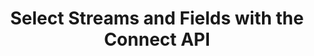 ---
# -------------------------- #
#          PAGE INFO         #
# -------------------------- #

title: Select Streams and Fields with the Connect API
doc-type: "tutorial"

type: "connect"
content-type: "connect-guide"
content-id: "select-streams-and-fields"
layout: tutorial

permalink: /stitch-connect/guides/select-streams-and-fields-with-connect-api
icon: table-selection
order: 3

toc: false
summary: false
feedback: false

summary: "Using the Stitch Connect API, select a source's streams and fields for replication using this step-by-step tutorial."
## This is used only on the /stitch-connect/guides page.
description: "Select streams and fields for replication."


# -------------------------- #
#   RELATED SIDEBAR LINKS    #
# -------------------------- #

related:
  - title: "Connect API reference"
    link: "{{ link.connect.api | prepend: site.baseurl }}"

  - title: "Connect guides"
    link: "{{ link.connect.guides.category | prepend: site.baseurl }}"

  - title: "Create and configure a source with Connect"
    link: "{{ link.connect.guides.create-configure-a-source | prepend: site.baseurl }}"

  - title: "Field selection and compatibility rules"
    link: "{{ link.connect.guides.field-selection-compatibility-rules | prepend: site.baseurl }}"


# -------------------------- #
#         GUIDE INTRO        #
# -------------------------- #

intro: |
  {% include misc/data-files.html %}

  {{ page.summary }}

  **Note**: While this guide will walk you through creating, configuring, and advancing a new source to its `field_selection` [connection step]({{ link.connect.api | prepend: site.baseurl | append: site.data.connect.data-structures.connection-steps.section | flatify }}), the steps are still applicable to existing `fully_configured` sources if their Report Cards have a `field_selection` step. You may only select streams and fields when a source's `current_step` is `field_selection` or `fully_configured`.


# -------------------------- #
#     GUIDE REQUIREMENTS     #
# -------------------------- #

requirements:
  - item: |
      **Valid credentials**. Using the Connect API requires a valid [access token]({{ site.data.connect.api.section | flatify | prepend: site.baseurl | append: site.data.connect.api.access-api }}), which is obtained through partner credentials.
  - item: |
      **Access to a source with a `field_selection` connection step**. This guide will use a [Shopify SaaS source]({{ site.data.connect.api.section | flatify | prepend: site.baseurl | append: site.data.connect.data-structures.source-form-properties.section |  append: "-shopify-object" }}) as an example, but any source type with a `field_selection` step will work.

         Refer to the [Source Form Properties documentation]({{ site.data.connect.api.section | flatify | prepend: site.baseurl | append: site.data.connect.data-structures.source-form-properties.section }}) for the sources supported by Connect. To determine if a source has a `field_selection` step, [retrieve its Report Card]({{ link.connect.api | prepend: site.baseurl | append: site.data.connect.core-objects.source-types.get.anchor | flatify }}).


# -------------------------- #
#         GUIDE STEPS        #
# -------------------------- #

steps:
  - title: "Create and configure the source"
    anchor: "configure-the-source"
    content: |
      {% assign source-id = "122635" %}
      {% assign stream-id = "2288758" %}
      {% assign tap-stream-id = "custom_collections" %}

      Create and configure a source. Refer to the [Quick start guide]({{ link.connect.guides.create-configure-a-source | flatify | prepend: site.baseurl }}) for instructions.
  
  - title: "Wait for a successful connection check and discovery"
    anchor: "successful-connection-check-discovery"
    content: |
      After the [Source API]({{ site.data.connect.api.section | flatify | prepend: site.baseurl | append: site.data.connect.core-objects.sources.create.anchor }}) reports that the source's `current_step` is equal to the `discover_schema` connection step, Stitch will automatically kick off a connection check. {{ site.data.tooltips.connection-check | replace:"A test","This is a test" | replace:"parameters.","parameters" }} and discovers the streams and fields available for the source.

    substeps:
      - title: "Get the source's last connection check"
        anchor: "get-sources-connection-check"
        content: |
          {% assign right-bracket = "}" %}

          To view the results of the source's [last connection check]({{ site.data.connect.api.section | flatify | prepend: site.baseurl | append: site.data.connect.core-objects.connection-checks.object }}), make a request to `GET {{ site.data.connect.core-objects.connection-checks.get-source.name | flatify }}`, replacing `{source_id}` with the source's ID:

          ```json
          curl -X GET {{ site.data.connect.api.base-url | strip_newlines }}{{ site.data.connect.core-objects.connection-checks.get-source.name | flatify | replace: "{source_id",source-id | remove: right-bracket | strip_newlines }}
               -H 'Content-Type: application/json' \
               -H 'Authorization: Bearer <API_TOKEN>'
          ```

          A successful connection check and discovery will have a `status` of `succeeded` and a `discovery_exit_status` of `0`:

          ```json
          {{ site.data.connect.code-examples.connection-checks.successful | rstrip }}
          ```

          When the connection check completes, the source's `current_step` will advance to `field_selection`.
        
      - title: "Verify the current connection step"
        anchor: "verify-current-connection-step"
        content: |
          Next, you'll verify that the source has advanced to the `field_selection` step. This step indicates that available streams and fields can be selected for replication.

          To get the source's `current_step`, make a request to `GET {{ site.data.connect.core-objects.sources.retrieve.name | flatify }}`, replacing `{source_id}` with the source's ID:

          ```json
          curl -X GET {{ site.data.connect.api.base-url | strip_newlines }}{{ site.data.connect.core-objects.sources.retrieve.name | flatify | replace: "{source_id",source-id | remove: right-bracket | strip_newlines }}
               -H 'Content-Type: application/json' \
               -H 'Authorization: Bearer <API_TOKEN>'
          ```

          The response will be the source's [`report_card` object]({{ site.data.connect.api.section | flatify | prepend: site.baseurl | append: site.data.connect.data-structures.report-cards.source.section }}). In this example, the `current_step` is `4`, which corresponds to the `field_selection` step:

          ```json
          {{ site.data.connect.code-examples.source-report-cards.shopify | replace: "<STEP_NUMBER>","4" }}
          ```

  - title: "Get the source's available streams"
    anchor: "get-available-streams"
    content: |
      When the [Source API]({{ site.data.connect.api.section | flatify | prepend: site.baseurl | append: site.data.connect.core-objects.sources.retrieve.anchor }}) reports that the source's `current_step` is equal to `field_selection`, you can retrieve a list of the streams available for the source.

      {% include note.html type="single-line" content="**Note**: If a source has a `field_selection` step in its report card but its `current_step` is `fully_configured`, you can still select additional streams and fields. Selection may only occur during `field_selection` and `fully_configured` steps." %}

      In general, a stream is:

      - A unique table or database view in a data source, or
      - An API endpoint in a data source

      [To return the streams available for selection]({{ site.data.connect.api.section | prepend: site.baseurl | append: site.data.connect.core-objects.streams.list.anchor | flatify }}), make a request to `GET {{ site.data.connect.core-objects.streams.list.name | flatify }}`, replacing `{source_id}` with the source's ID:

      ```json
      curl -X GET {{ site.data.connect.api.base-url | strip_newlines }}{{ site.data.connect.core-objects.streams.list.name | flatify | replace: "{source_id",source-id | remove: right-bracket | strip_newlines }}
           -H 'Content-Type: application/json' \
           -H 'Authorization: Bearer <API_TOKEN>'
      ```

      The response will be an array of [Stream objects]({{ site.data.connect.api.section | flatify | prepend: site.baseurl | append: api.core-objects.streams.object }}), each object corresponding to a stream available for selection:

      ```json
      {{ site.data.connect.code-examples.streams.saas-streams | rstrip }}
      ```

  - title: "Understand and retrieve the stream's schema"
    anchor: "understand-retrieve-stream-metadata"
    substeps:
      - title: "Understand field metadata"
        anchor: "understand-field-metadata"
        content: |
          Before you retrieve the stream's schema, we'll touch on the properties the [Stream Schema object]({{ site.data.connect.api.section | prepend: site.baseurl | append: site.data.connect.data-structures.stream-schemas.section | flatify }}) contains. You'll eventually use this data to select streams and fields, and if applicable, configure the stream's Replication Method.

          The Stream Schema object contains three root properties:

          - `schema` - The JSON schema describing the stream's fields.
          - `metadata` - An array of [Metadata]({{ site.data.connect.api.section | prepend: site.baseurl | append: site.data.connect.data-structures.metadata.top-level.section | flatify }}) objects, each object referring to a field in the stream.
          - `non-discoverable-metadata-keys` - A list of `metadata` keys that can be modified.

          Each `metadata` object in the response corresponds to a field in the stream, or a `breadcrumb`. The `breadcrumb` is a path into the schema that describes the part of the schema associated with the metadata.

          Consider this schema: 

          ```json
          {
            "schema":{"properties":{"id":{"type":["null","integer"]},"name":{"type":["null","string"]},"updated":{"format":"date-time","type":["null","string"]}}
          }
          ```

          For this example, there would be four different breadcrumb values:

          1. `[]` - Refers to the entire schema, or stream
          2. `["properties":"id"]` - Refers to `properties.id`, or a field named `id`
          3. `["properties":"name"]` - Refers to `properties.name`, or a field named `name`
          4. `["properties":"updated"]` - Refers to `properties.name`, or a field named `updated`

          Below is what the Stream Schema object for this stream might look like:

          ```json
          {{ site.data.connect.code-examples.streams.breadcrumb-explanation }}
          ```

      - title: "Get the stream's schema"
        anchor: "get-stream-schema"
        content: |
          Next, you'll retrieve the schema for each stream you want to select for replication. The stream schema is a list of fields the stream contains.

          [To retrieve a stream's schema]({{ site.data.connect.api.section | prepend: site.baseurl | append: site.data.connect.core-objects.streams.retrieve-schema.anchor | flatify }}), make a request to `{{ site.data.connect.core-objects.streams.retrieve-schema.name | flatify }}`, replacing `{source_id}` and `{stream_id}` with the source ID and stream ID, respectively.

          In this example, we'll get the schema for the `custom_collections` table (`stream_id: {{ stream-id }}`):

          ```json
          curl -X GET {{ site.data.connect.api.base-url | strip_newlines }}{{ site.data.connect.core-objects.streams.retrieve-schema.name | flatify | replace: "{source_id",source-id | replace: "{stream_id",stream-id | remove: right-bracket | strip_newlines }}
               -H 'Content-Type: application/json' \
               -H 'Authorization: Bearer <API_TOKEN>'
          ```

          The response will be a single [Stream Schema object]({{ site.data.connect.api.section | prepend: site.baseurl | append: site.data.connect.data-structures.stream-schemas.section | flatify }}):

          ```json
          {{ site.data.connect.code-examples.streams.saas-stream-schema | rstrip }}
          ```

  - title: "Select and configure a stream"
    anchor: "select-configure-a-stream"
    substeps:
      - title: "Create the request body"
        anchor: "create-the-request-body"
        content: |
          {% capture quote %}"{% endcapture %}
          To select a stream, you'll `POST` to `{{ site.data.connect.core-objects.streams.update.name | flatify }}` with a request body that contains:

          1. The stream's `tap_stream_id`. **Note** This is different than the `stream_id`, which is always numeric.

             For example: In the examples in this guide, the `stream_id` for the `custom_collections` table is `{{ stream-id }}` while its `tap_stream_id` is `{{ tap-stream-id }}`.
          2. A [Metadata object]({{ site.data.connect.api.section | prepend: site.baseurl | append: site.data.connect.core-objects.streams.update.anchor | append:"--arguments" | flatify }}) with a `breadcrumb` property that refers to the entire schema, and
          3. A [Stream-level Metadata object]({{ site.data.connect.api.section | prepend: site.baseurl | append: site.data.connect.data-structures.metadata.stream-level.section | flatify }}) with a `selected` property with a `true` value. This is ultimately what will select the stream.

          This is an example of what the request body will look like:

          ```json
          {{ site.data.connect.code-examples.streams.request-bodies.blank-stream | prepend: quote | append: quote }}
          ```

          **Note**: Multiple streams in a source can be updated in a single request, but for clarity, this guide will focus on selecting a single stream. Refer to the [Update a Stream endpoint documentation]({{ site.data.connect.api.section | prepend: site.baseurl | append: site.data.connect.core-objects.streams.update.anchor | append:"--returns" | flatify }}) for examples.

      - title: "Configure stream replication"
        anchor: "configure-stream-replication"
        content: |
          Stitch uses one of three [Replication Methods]({{ link.replication.rep-methods | prepend: site.baseurl }}) to replicate data from selected streams:

          - [Full Table Replication]({{ link.replication.full-table | prepend: site.baseurl }}) - {{ site.data.tooltips.full-table-rep }}
          - [Key-based Incremental Replication]({{ link.replication.key-based-incremental | prepend: site.baseurl }}) - {{ site.data.tooltips.key-based-incremental-rep }}
          - [Log-based Incremental Replication]({{ link.replication.log-based-incremental | prepend: site.baseurl }}) - {{ site.data.tooltips.log-based-incremental-rep }} **Note**: This Replication Method is only available to [select database integrations]({{ link.replication.log-based-incremental | prepend: site.baseurl | append: "#limitation-1--availability" }}) and requires additional configuration steps when setting up the source. Refer to the [documentation for the database]({{ site.baseurl }}/integrations/databases) for more info.

          #### Streams with configurable Replication Methods {#streams-configurable-replication}

          For some sources - mainly databases and Salesforce -  you can configure how a stream is replicated by Stitch by providing the method via the `replication-method` metadata property. Accepted values are `FULL_TABLE`, `INCREMENTAL`, and `LOG_BASED`.

          In this request body example, the `demni2mf59dt10-public-customers` stream is set to use `INCREMENTAL` replication with `updated_at` as the `replication-key`:

          ```json
          {{ site.data.connect.code-examples.streams.request-bodies.database | rstrip | prepend: quote | append: quote }}
          ```

          **Note**: When `replication-method` is set to `INCREMENTAL`, the value of the `replication-key` property must be:

          1. One of the fields in the `valid-replication-keys` property, if provided, or
          2. The name of an `integer`, `date-time`, or `timestamp` field in the stream. Refer to the [Replication Keys documentation]({{ link.replication.rep-keys | prepend: site.baseurl }}) for more info. 

          #### Streams with forced Replication Methods {#streams-forced-replication}

          In cases where a stream can only be replicated using one method, the stream's metadata may indicate the method it will use via the `forced-replication-method` property:

          ```json
          {{ site.data.connect.code-examples.streams.saas-stream | rstrip }}
          ```

          When the stream's metadata contains the `forced-replication-method` property, its Replication Method cannot be changed. If selected, the stream will use the `forced-replication-method` and the field in `valid-replication-keys` as a Replication Key, if applicable.

          Your request to select the stream will not need to include a `replication-method` property:

          ```json
          {{ site.data.connect.code-examples.streams.request-bodies.saas | rstrip | prepend: quote | append: quote }}
          ```

      - title: "Submit the request"
        anchor: "submit-stream-request"
        content: |
          [To select a stream]({{ site.data.connect.api.section | prepend: site.baseurl | append: site.data.connect.core-objects.streams.update.anchor | flatify }}), make a request to `PUT {{ site.data.connect.core-objects.streams.update.name | flatify }}` with the [appropriate request body metadata properties](#configure-stream-replication) replacing `{source_id}` with the source ID:

          {% capture put-stream-request %}
          curl -X GET {{ site.data.connect.api.base-url | strip_newlines }}{{ site.data.connect.core-objects.streams.update.name | flatify | replace: "{source_id",source-id | remove: right-bracket | strip_newlines }}
               -H 'Content-Type: application/json' \
               -H 'Authorization: Bearer <API_TOKEN>'
               -d $
          {% endcapture %}

          ```json
          {{ put-stream-request | flatify | lstrip | rstrip }}
          {{ site.data.connect.code-examples.streams.request-bodies.saas | rstrip | prepend: quote | append: quote }} 
          ```

      
  - title: "Select fields in a stream"
    anchor: "select-fields-in-a-stream"
    content: |
      {% capture field-selection-rules %}
      Before selecting fields, refer to the [Field selection and compatibility rules guide]({{ link.connect.guides.field-selection-compatibility-rules | prepend: site.baseurl }}) to ensure the combinations of fields you select are valid for replication.
      {% endcapture %}
      {% include important.html type="single-line" content=field-selection-rules %}

      After stream selection, field selection can be used to select which fields are replicated from the source stream. The request to select a field is analogous to the request to select a stream, except that the `breadcrumb` should point to the field’s path in the schema.

      For example: This request selects the `id` field in the `custom_collections` stream:

      ```json
      {{ put-stream-request | flatify | lstrip | rstrip }}
      {{ site.data.connect.code-examples.field-metadata.request-bodies.saas-field | rstrip | prepend: quote | append: quote }} 
      ```

      Multiple fields in a stream can be submitted as part of the same request. For each field included in the request body, include a `metadata` object referencing the field.

      For example: This request selects the `id`, `published_at`, `title`, and `handle` fields in the `custom_collections` stream: 

      ```json
      {{ put-stream-request | flatify | lstrip | rstrip }}
      {{ site.data.connect.code-examples.field-metadata.request-bodies.saas-fields | rstrip | prepend: quote | append: quote }} 
      ```

      **Note**: Fields with metadata properties of `inclusion: automatic` or `selected-by-default: true` don't need to be explicitly selected through a request. These fields will be automatically selected for replication regardless of their `selected` value. Refer to the [Field selection and compatibility rules guide]({{ link.connect.guides.field-selection-compatibility-rules | prepend: site.baseurl }}) for more info.


# -------------------------- #
#         NEXT STEPS         #
# -------------------------- #

next-steps: |
  Stream and field selection may occur any time when a source's `current_step` is `field_selection` or `fully_configured`, as long as the source's report card has a `field_selection` step. To select additional streams and fields, follow steps 3 - 6.
---